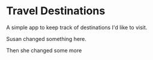 # Travel Destinations

A simple app to keep track of destinations I'd like to visit.

Susan changed something here.

Then she changed some more
